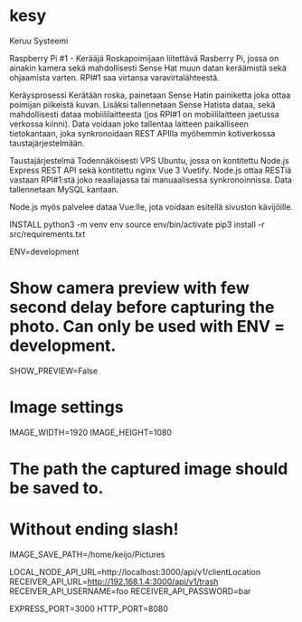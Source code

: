 # kesy

Keruu Systeemi

Raspberry Pi #1 - Kerääjä
Roskapoimijaan liitettävä Rasberry Pi, jossa on ainakin kamera sekä mahdollisesti Sense Hat muun datan keräämistä sekä ohjaamista varten.
RPI#1 saa virtansa varavirtalähteestä.

Keräysprosessi
Kerätään roska, painetaan Sense Hatin painiketta joka ottaa poimijan piikeistä kuvan. Lisäksi tallennetaan Sense Hatista dataa, sekä mahdollisesti dataa mobiililaitteesta (jos RPI#1 on mobiililaitteen jaetussa verkossa kiinni).
Data voidaan joko tallentaa laitteen paikalliseen tietokantaan, joka synkronoidaan REST APIlla myöhemmin kotiverkossa taustajärjestelmään.

Taustajärjestelmä
Todennäköisesti VPS Ubuntu, jossa on kontitettu Node.js Express REST API sekä kontitettu nginx Vue 3 Vuetify.
Node.js ottaa RESTiä vastaan RPI#1:stä joko reaaliajassa tai manuaalisessa synkronoinnissa.
Data tallennetaan MySQL kantaan.

Node.js myös palvelee dataa Vue:lle, jota voidaan esitellä sivuston kävijöille.

INSTALL
python3 -m venv env
source env/bin/activate
pip3 install -r src/requirements.txt

ENV=development

# Show camera preview with few second delay before capturing the photo. Can only be used with ENV = development.

SHOW_PREVIEW=False

# Image settings

IMAGE_WIDTH=1920
IMAGE_HEIGHT=1080

# The path the captured image should be saved to.

# Without ending slash!

IMAGE_SAVE_PATH=/home/keijo/Pictures

LOCAL_NODE_API_URL=http://localhost:3000/api/v1/clientLocation
RECEIVER_API_URL=http://192.168.1.4:3000/api/v1/trash
RECEIVER_API_USERNAME=foo
RECEIVER_API_PASSWORD=bar

EXPRESS_PORT=3000
HTTP_PORT=8080
